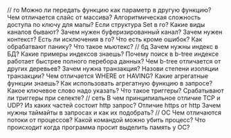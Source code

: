 // го
Можно ли передать функцию как параметр в другую функцию?
Чем отличается слайс от массива?
Алгоритмическая сложность доступа по ключу для мапы?
Если структура Set в го?
Какие виды каналов бывают?
Зачем нужен буферизированный канал?
Зачем нужен контекст?
Есть ли исключения в го? Что есть кроме ошибок?
Как обрабатвают панику?
Что такое мьютекс?
// бд
Зачем нужны индекс в БД?
Какие примеры индексов знаешь?
Почему поиск в b-tree индексе работает быстрее полного перебора данных?
Чем b-tree отличается от других деревьев?
Зачем нужна транзакция?
Назови степени изоляции транзакции?
Чем отличается WHERE от HAVING?
Какие агрегатные функции знаешь?
Как использовать агрегатную функцию в запросе? Какое ключевое слово надо указать?
Что такое триггеры?
Срабатывают ли триггеры при селекте?
// сеть
В чем принципиальное отличие TCP и UDP?
Из каких частей состоит http запрос?
Отличие https от http
Зачем нужны таймайты в запросах и как их подобрать?
// ОС
Чем отличаются потоки от процессов?
Какой командой можно убить процесс?
Что происходит когда программа просит выделить память у ОС?

